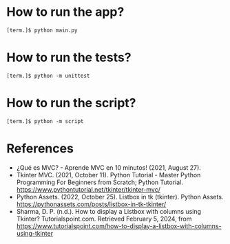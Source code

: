 # How to run the app?
```
[term.]$ python main.py
```

# How to run the tests?
```
[term.]$ python -m unittest
```
# How to run the script?
```
[term.]$ python -m script
```

# References
* ¿Qué es MVC? - Aprende MVC en 10 minutos! (2021, August 27).
* Tkinter MVC. (2021, October 11). Python Tutorial - Master Python Programming For Beginners from Scratch; Python Tutorial. https://www.pythontutorial.net/tkinter/tkinter-mvc/
* Python Assets. (2022, October 25). Listbox in tk (tkinter). Python Assets. https://pythonassets.com/posts/listbox-in-tk-tkinter/
* Sharma, D. P. (n.d.). How to display a Listbox with columns using Tkinter? Tutorialspoint.com. Retrieved February 5, 2024, from https://www.tutorialspoint.com/how-to-display-a-listbox-with-columns-using-tkinter





